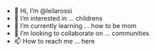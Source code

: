 - 👋 Hi, I’m @leilarossi
- 👀 I’m interested in ... childrens
- 🌱 I’m currently learning ... how to be mom
- 💞️ I’m looking to collaborate on ... communities
- 📫 How to reach me ... here

<!---
leilarossi/leilarossi is a ✨ special ✨ repository because its `README.md` (this file) appears on your GitHub profile.
You can click the Preview link to take a look at your changes.
--->
